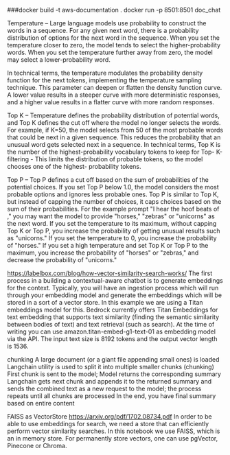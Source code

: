 ###docker build -t aws-documentation .
docker run -p 8501:8501 doc_chat


Temperature – Large language models use probability to construct the words in a sequence. For any given next word, there is a probability distribution of options for the next word in the sequence. When you set the temperature closer to zero, the model tends to select the higher-probability words. When you set the temperature further away from zero, the model may select a lower-probability word.

In technical terms, the temperature modulates the probability density function for the next tokens, implementing the temperature sampling technique. This parameter can deepen or flatten the density function curve. A lower value results in a steeper curve with more deterministic responses, and a higher value results in a flatter curve with more random responses.

Top K – Temperature defines the probability distribution of potential words, and Top K defines the cut off where the model no longer selects the words. For example, if K=50, the model selects from 50 of the most probable words that could be next in a given sequence. This reduces the probability that an unusual word gets selected next in a sequence. In technical terms, Top K is the number of the highest-probability vocabulary tokens to keep for Top- K-filtering - This limits the distribution of probable tokens, so the model chooses one of the highest- probability tokens.

Top P – Top P defines a cut off based on the sum of probabilities of the potential choices. If you set Top P below 1.0, the model considers the most probable options and ignores less probable ones. Top P is similar to Top K, but instead of capping the number of choices, it caps choices based on the sum of their probabilities. For the example prompt "I hear the hoof beats of ," you may want the model to provide "horses," "zebras" or "unicorns" as the next word. If you set the temperature to its maximum, without capping Top K or Top P, you increase the probability of getting unusual results such as "unicorns." If you set the temperature to 0, you increase the probability of "horses." If you set a high temperature and set Top K or Top P to the maximum, you increase the probability of "horses" or "zebras," and decrease the probability of "unicorns."

https://labelbox.com/blog/how-vector-similarity-search-works/
The first process in a building a contextual-aware chatbot is to generate embeddings for the context. Typically, you will have an ingestion process which will run through your embedding model and generate the embeddings which will be stored in a sort of a vector store. In this example we are using a Titan embeddings model for this.
Bedrock currently offers Titan Embeddings for text embedding that supports text similarity (finding the semantic similarity between bodies of text) and text retrieval (such as search).
At the time of writing you can use amazon.titan-embed-g1-text-01 as embedding model via the API. The input text size is 8192 tokens and the output vector length is 1536.

chunking
A large document (or a giant file appending small ones) is loaded
Langchain utility is used to split it into multiple smaller chunks (chunking)
First chunk is sent to the model; Model returns the corresponding summary
Langchain gets next chunk and appends it to the returned summary and sends the combined text as a new request to the model; the process repeats until all chunks are processed
In the end, you have final summary based on entire content


FAISS as VectorStore
https://arxiv.org/pdf/1702.08734.pdf
In order to be able to use embeddings for search, we need a store that can efficiently perform vector similarity searches. In this notebook we use FAISS, which is an in memory store. For permanently store vectors, one can use pgVector, Pinecone or Chroma.
